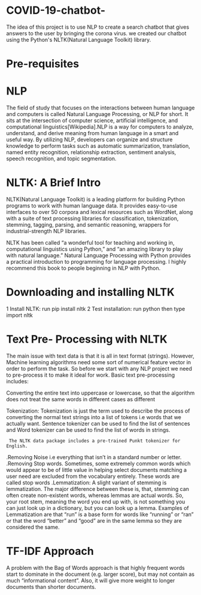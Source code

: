 # COVID-19-chatbot-
The idea of this project is to use NLP to create a search chatbot that gives answers to the user by bringing the corona virus.
we created our chatbot using the Python's NLTK(Natural Language Toolkit) library.


# Pre-requisites

# NLP
The field of study that focuses on the interactions between human language and computers is called Natural Language Processing, or NLP for short. It sits at the intersection of computer science, artificial intelligence, and computational linguistics[Wikipedia].NLP is a way for computers to analyze, understand, and derive meaning from human language in a smart and useful way. By utilizing NLP, developers can organize and structure knowledge to perform tasks such as automatic summarization, translation, named entity recognition, relationship extraction, sentiment analysis, speech recognition, and topic segmentation.
  
# NLTK: A Brief Intro
NLTK(Natural Language Toolkit) is a leading platform for building Python programs to work with human language data. It provides easy-to-use interfaces to over 50 corpora and lexical resources such as WordNet, along with a suite of text processing libraries for classification, tokenization, stemming, tagging, parsing, and semantic reasoning, wrappers for industrial-strength NLP libraries.

NLTK has been called “a wonderful tool for teaching and working in, computational linguistics using Python,” and “an amazing library to play with natural language.”
Natural Language Processing with Python provides a practical introduction to programming for language processing. I highly recommend this book to people beginning in NLP with Python.

# Downloading and installing NLTK

   1 Install NLTK: run pip install nltk
   2 Test installation: run python then type import nltk

# Text Pre- Processing with NLTK
The main issue with text data is that it is all in text format (strings). However, Machine learning algorithms need some sort of numerical feature vector in order to perform the task. So before we start with any NLP project we need to pre-process it to make it ideal for work. Basic text pre-processing includes:

  Converting the entire text into uppercase or lowercase, so that the algorithm does not treat the same words in different cases as different
 
  Tokenization: Tokenization is just the term used to describe the process of converting the normal text strings into a list of tokens i.e words that we actually want.            Sentence tokenizer can be used to find the list of sentences and Word tokenizer can be used to find the list of words in strings.
  
     The NLTK data package includes a pre-trained Punkt tokenizer for English.
     
  .Removing Noise i.e everything that isn’t in a standard number or letter.
  .Removing Stop words. Sometimes, some extremely common words which would appear to be of little value in helping select documents matching a user need are excluded from the     vocabulary entirely. These words are called stop words
  .Lemmatization: A slight variant of stemming is lemmatization. The major difference between these is, that, stemming can often create non-existent words, whereas lemmas are     actual words. So, your root stem, meaning the word you end up with, is not something you can just look up in a dictionary, but you can look up a lemma. Examples of            Lemmatization are that “run” is a base form for words like “running” or “ran” or that the word “better” and “good” are in the same lemma so they are considered the same.
  
  
# TF-IDF Approach

A problem with the Bag of Words approach is that highly frequent words start to dominate in the document (e.g. larger score), but may not contain as much “informational content”. Also, it will give more weight to longer documents than shorter documents.







